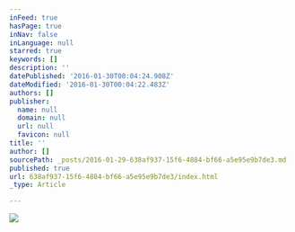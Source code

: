 ```yaml
---
inFeed: true
hasPage: true
inNav: false
inLanguage: null
starred: true
keywords: []
description: ''
datePublished: '2016-01-30T00:04:24.908Z'
dateModified: '2016-01-30T00:04:22.483Z'
authors: []
publisher:
  name: null
  domain: null
  url: null
  favicon: null
title: ''
author: []
sourcePath: _posts/2016-01-29-638af937-15f6-4884-bf66-a5e95e9b7de3.md
published: true
url: 638af937-15f6-4884-bf66-a5e95e9b7de3/index.html
_type: Article

---
```

![](https://the-grid-user-content.s3-us-west-2.amazonaws.com/fd1a80d4-46f7-4106-ae99-a13cb1f7aa12.jpg)